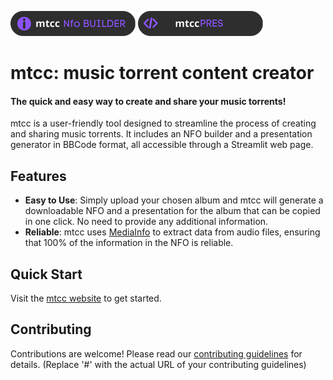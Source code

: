 ![](https://raw.githubusercontent.com/GuiEpi/mtcc/master/assets/mtcc_nfo_builder.png) ![](https://raw.githubusercontent.com/GuiEpi/mtcc/master/assets/mtcc_pres.png) 
# mtcc: **m**usic **t**orrent **c**ontent **c**reator
#### The quick and easy way to create and share your music torrents!

mtcc is a user-friendly tool designed to streamline the process of creating and sharing music torrents. It includes an NFO builder and a presentation generator in BBCode format, all accessible through a Streamlit web page.

## Features

- **Easy to Use**: Simply upload your chosen album and mtcc will generate a downloadable NFO and a presentation for the album that can be copied in one click. No need to provide any additional information.
- **Reliable**: mtcc uses [MediaInfo](https://mediaarea.net/en/MediaInfo) to extract data from audio files, ensuring that 100% of the information in the NFO is reliable.

## Quick Start

Visit the [mtcc website](https://mtcc.guics.st) to get started.

## Contributing

Contributions are welcome! Please read our [contributing guidelines](#) for details. (Replace '#' with the actual URL of your contributing guidelines)